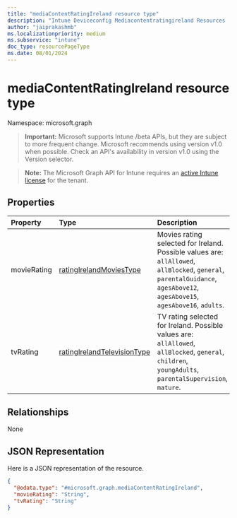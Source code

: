 ```yaml
---
title: "mediaContentRatingIreland resource type"
description: "Intune Deviceconfig Mediacontentratingireland Resources ."
author: "jaiprakashmb"
ms.localizationpriority: medium
ms.subservice: "intune"
doc_type: resourcePageType
ms.date: 08/01/2024
---
```


# mediaContentRatingIreland resource type

Namespace: microsoft.graph

> **Important:** Microsoft supports Intune /beta APIs, but they are subject to more frequent change. Microsoft recommends using version v1.0 when possible. Check an API's availability in version v1.0 using the Version selector.

> **Note:** The Microsoft Graph API for Intune requires an [active Intune license](https://go.microsoft.com/fwlink/?linkid=839381) for the tenant.



## Properties
|Property|Type|Description|
|:---|:---|:---|
|movieRating|[ratingIrelandMoviesType](../resources/intune-deviceconfig-ratingirelandmoviestype.md)|Movies rating selected for Ireland. Possible values are: `allAllowed`, `allBlocked`, `general`, `parentalGuidance`, `agesAbove12`, `agesAbove15`, `agesAbove16`, `adults`.|
|tvRating|[ratingIrelandTelevisionType](../resources/intune-deviceconfig-ratingirelandtelevisiontype.md)|TV rating selected for Ireland. Possible values are: `allAllowed`, `allBlocked`, `general`, `children`, `youngAdults`, `parentalSupervision`, `mature`.|

## Relationships
None

## JSON Representation
Here is a JSON representation of the resource.
<!-- {
  "blockType": "resource",
  "@odata.type": "microsoft.graph.mediaContentRatingIreland"
}
-->
``` json
{
  "@odata.type": "#microsoft.graph.mediaContentRatingIreland",
  "movieRating": "String",
  "tvRating": "String"
}
```